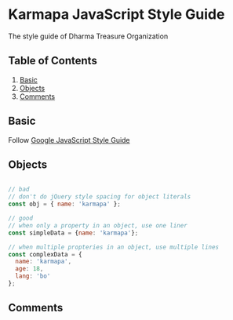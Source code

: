 # Karmapa JavaScript Style Guide
The style guide of Dharma Treasure Organization

## Table of Contents

  1. [Basic](#basic)
  2. [Objects](#objects)
  3. [Comments](#comments)

## Basic
Follow [Google JavaScript Style Guide](https://google.github.io/styleguide/javascriptguide.xml)

## Objects

```javascript

// bad
// don't do jQuery style spacing for object literals
const obj = { name: 'karmapa' };

// good
// when only a property in an object, use one liner
const simpleData = {name: 'karmapa'};

// when multiple propteries in an object, use multiple lines
const complexData = {
  name: 'karmapa',
  age: 18,
  lang: 'bo'
};

```
## Comments

```javascript

```
